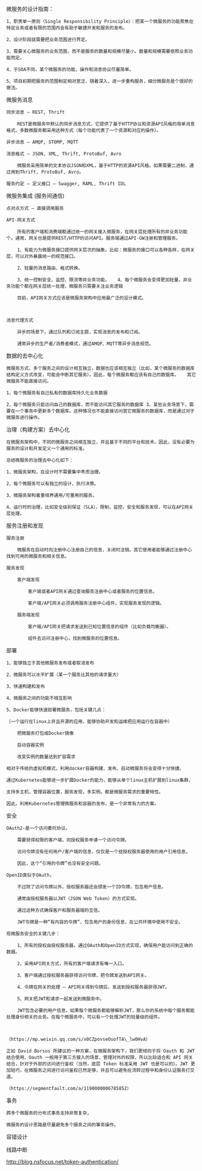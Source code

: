 微服务的设计指南：

	1、职责单一原则（Single Responsibility Principle）：把某一个微服务的功能聚焦在特定业务或者有限的范围内会有助于敏捷开发和服务的发布。

	2、设计阶段就需要把业务范围进行界定。

	3、需要关心微服务的业务范围，而不是服务的数量和规模尽量小。数量和规模需要依照业务功能而定。

	4、于SOA不同，某个微服务的功能、操作和消息协议尽量简单。

	5、项目初期把服务的范围制定相对宽泛，随着深入，进一步重构服务，细分微服务是个很好的做法。

	

微服务消息

	同步消息 – REST, Thrift 

		REST是微服务中默认的同步消息方式，它提供了基于HTTP协议和资源API风格的简单消息格式，多数微服务都采用这种方式（每个功能代表了一个资源和对应的操作）。

	异步消息 – AMQP, STOMP, MQTT

	消息格式 – JSON, XML, Thrift, ProtoBuf, Avro 	

		微服务采用简单的文本协议JSON和XML，基于HTTP的资源API风格。如果需要二进制，通过用到Thrift, ProtoBuf, Avro。

	服务约定 – 定义接口 – Swagger, RAML, Thrift IDL

		

微服务集成 \(服务间通信\)

	点对点方式 – 直接调用服务

	API-网关方式

		所有的客户端和消费端都通过统一的网关接入微服务，在网关层处理所有的非业务功能个。通常，网关也是提供REST/HTTP的访问API。服务端通过API-GW注册和管理服务。

		1、有能力为微服务接口提供网关层次的抽象。比如：微服务的接口可以各种各样，在网关层，可以对外暴露统一的规范接口。

		2、轻量的消息路由、格式转换。

		3、统一控制安全、监控、限流等非业务功能。	4、每个微服务会变得更加轻量，非业务功能个都在网关层统一处理，微服务只需要关注业务逻辑

		目前，API网关方式应该是微服务架构中应用最广泛的设计模式。

	

	消息代理方式

		异步的场景下，通过队列和订阅主题，实现消息的发布和订阅。

		通常异步的生产者/消费者模式，通过AMQP、MQTT等异步消息规范。

	

数据的去中心化	

	微服务方式，多个服务之间的设计相互独立，数据也应该相互独立（比如，某个微服务的数据库结构定义方式改变，可能会中断其它服务）。因此，每个微服务都应该有自己的数据库。	其它微服务不能直接访问。

	1、每个微服务有自己私有的数据库持久化业务数据

	2、每个微服务只能访问自己的数据库，而不能访问其它服务的数据库	3、某些业务场景下，需要在一个事务中更新多个数据库。这种情况也不能直接访问其它微服务的数据库，而是通过对于微服务进行操作。

		

治理（构建方案）去中心化

	在微服务架构中，不同的微服务之间相互独立，并且基于不同的平台和技术。因此，没有必要为服务的设计和开发定义一个通用的标准。

	总结微服务的治理去中心化如下：

	1、微服务架构，在设计时不需要集中考虑治理。

	2、每个微服务可以有独立的设计、执行决策。

	3、微服务架构着重培养通用/可重用的服务。

	4、运行时的治理，比如安全级别保证（SLA），限制，监控，安全和服务发现，可以在API网关层处理。	

		

服务注册和发现

	服务注册

		微服务在启动时向注册中心注册自己的信息，关闭时注销。其它使用者能够通过注册中心找到可用的微服务和相关信息。

	服务发现	

		客户端发现 

			客户端或者API网关通过查询服务注册中心或者服务的位置信息。

			客户端/API网关必须调用服务注册中心组件，实现服务发现的逻辑。

		服务端发现 	

			客户端/API网关把请求发送到已知位置信息的组件（比如负载均衡器）。

			组件去访问注册中心，找到微服务的位置信息。	

		

部署

	1、能够独立于其他微服务发布或者取消发布

	2、微服务可以水平扩展（某一个服务比其他的请求量大）

	3、快速构建和发布

	4、微服务之间的功能不相互影响

	5、Docker能够快速部署微服务，包括关键几点：

	（一个运行在linux上并且开源的应用，能够协助开发和运维把应用运行在容器中）

		把微服务打包成Docker镜像

		启动容器实例

		改变实例的数量达到扩容需求

	相对于传统的虚拟机模式，利用docker容器构建、发布、启动微服务将会变得十分快捷。

	通过Kubernetes能够进一步扩展Docker的能力，能够从单个linux主机扩展到linux集群，

	支持多主机，管理容器位置，服务发现，多实例。都是微服务需求的重要特性。

	因此，利用Kubernetes管理微服务和容器的发布，是一个非常有力的方案。	

		

安全

	OAuth2-是一个访问委托协议。

		需要获得权限的客户端，向授权服务申请一个访问令牌。

		访问令牌没有任何用户/客户端的信息，仅仅是一个给授权服务器使用的用户引用信息。

		因此，这个“引用的令牌”也没有安全问题。

	OpenID类似于OAuth，

		不过除了访问令牌以外，授权服务器还会颁发一个ID令牌，包含用户信息。

		通常由授权服务器以JWT（JSON Web Token）的方式实现。

		通过这种方式确保客户和服务器端的互信。

		JWT令牌是一种“有内容的令牌”，包含用户的身份信息，在公共环境中使用不安全。	

	现微服务安全的关键几步：

		1、所有的授权由授权服务器，通过OAuth和OpenID方式实现，确保用户能访问到正确的数据。

		2、采用API网关方式，所有的客户端请求有唯一入口。

		3、客户端通过授权服务器获得访问令牌，把令牌发送到API网关。

		4、令牌在网关的处理 – API网关得到令牌后，发送到授权服务器获得JWT。

		5、网关把JWT和请求一起发送到微服务中。

		JWT包含必要的用户信息，如果每个微服务都能够解析JWT，那么你的系统中每个服务都能处理身份相关的业务。在每个微服务中，可以有一个处理JWT的轻量级的组件。	



	（https://mp.weixin.qq.com/s/x0CZpovseOuofTA\_lw0HvA）

	正如 David Borsos 所建议的一种方案，在微服务架构下，我们更倾向于将 Oauth 和 JWT 结合使用，Oauth 一般用于第三方接入的场景，管理对外的权限，所以比较适合和 API 网关结合，针对于外部的访问进行鉴权（当然，底层 Token 标准采用 JWT 也是可以的）。JWT 更加轻巧，在微服务之间进行访问鉴权已然足够，并且可以避免在流转过程中和身份认证服务打交道。

	（https://segmentfault.com/a/1190000006785852）

	

事务

	跨多个微服务的分布式事务支持非常复杂，

	微服务的设计思路是尽量避免多个服务之间的事务操作。

容错设计		

线路中断		

	

http://blog.nsfocus.net/token-authentication/



